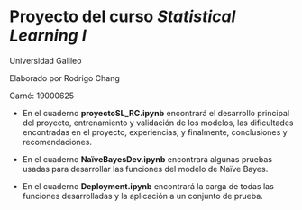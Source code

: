 # Proyecto del curso *Statistical Learning I*

Universidad Galileo

Elaborado por Rodrigo Chang

Carné: 19000625

* En el cuaderno **proyectoSL_RC.ipynb** encontrará el desarrollo principal del proyecto, entrenamiento y validación de los modelos, las dificultades encontradas en el proyecto, experiencias, y finalmente, conclusiones y recomendaciones.

* En el cuaderno **NaïveBayesDev.ipynb** encontrará algunas pruebas usadas para desarrollar las funciones del modelo de Naïve Bayes.

* En el cuaderno **Deployment.ipynb** encontrará la carga de todas las funciones desarrolladas y la aplicación a un conjunto de prueba.
